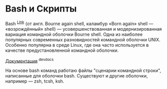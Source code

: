 # Bash и Скрипты

Bash <sup>[Link](https://xn--h1ajim.xn--p1ai/index.php/Bash)</sup> (от англ. Bourne again shell, каламбур «Born again» shell — «возрождённый» shell) — усовершенствованная и модернизированная вариация командной оболочки Bourne shell. Одна из наиболее популярных современных разновидностей командной оболочки UNIX. Особенно популярна в среде Linux, где она часто используется в качестве предустановленной командной оболочки.

[Документация](https://devdocs.io/bash/) <sup>devdocs</sup>

На основе bash команд работаю файлы "сценарии командной строки", написанные для оболочки bash. Существуют и другие оболочки, например — zsh, tcsh, ksh.
